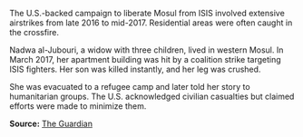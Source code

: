 
The U.S.-backed campaign to liberate Mosul from ISIS involved extensive airstrikes from late 2016 to mid-2017. Residential areas were often caught in the crossfire.

Nadwa al-Jubouri, a widow with three children, lived in western Mosul. In March 2017, her apartment building was hit by a coalition strike targeting ISIS fighters. Her son was killed instantly, and her leg was crushed.

She was evacuated to a refugee camp and later told her story to humanitarian groups. The U.S. acknowledged civilian casualties but claimed efforts were made to minimize them.

**Source:** [The Guardian](https://www.theguardian.com/world/2017/may/25/us-mosul-airstrikes-deadliest-attack-iraq-2003)
